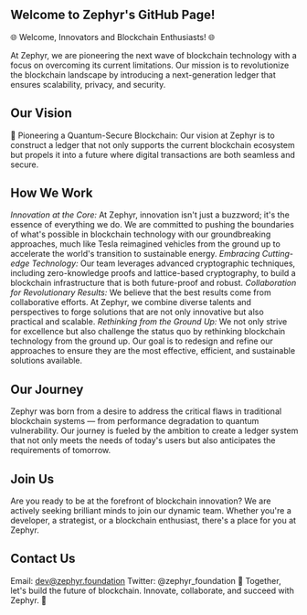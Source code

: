 ## Welcome to Zephyr's GitHub Page!

🌐 Welcome, Innovators and Blockchain Enthusiasts! 🌐

At Zephyr, we are pioneering the next wave of blockchain technology with a focus on overcoming its current limitations. Our mission is to revolutionize the blockchain landscape by introducing a next-generation ledger that ensures scalability, privacy, and security.

## Our Vision

🚀 Pioneering a Quantum-Secure Blockchain: Our vision at Zephyr is to construct a ledger that not only supports the current blockchain ecosystem but propels it into a future where digital transactions are both seamless and secure.

## How We Work

_Innovation at the Core:_ At Zephyr, innovation isn't just a buzzword; it's the essence of everything we do. We are committed to pushing the boundaries of what's possible in blockchain technology with our groundbreaking approaches, much like Tesla reimagined vehicles from the ground up to accelerate the world's transition to sustainable energy.
_Embracing Cutting-edge Technology:_ Our team leverages advanced cryptographic techniques, including zero-knowledge proofs and lattice-based cryptography, to build a blockchain infrastructure that is both future-proof and robust.
_Collaboration for Revolutionary Results:_ We believe that the best results come from collaborative efforts. At Zephyr, we combine diverse talents and perspectives to forge solutions that are not only innovative but also practical and scalable.
_Rethinking from the Ground Up:_ We not only strive for excellence but also challenge the status quo by rethinking blockchain technology from the ground up. Our goal is to redesign and refine our approaches to ensure they are the most effective, efficient, and sustainable solutions available.

## Our Journey

Zephyr was born from a desire to address the critical flaws in traditional blockchain systems — from performance degradation to quantum vulnerability. Our journey is fueled by the ambition to create a ledger system that not only meets the needs of today's users but also anticipates the requirements of tomorrow.

## Join Us

Are you ready to be at the forefront of blockchain innovation? We are actively seeking brilliant minds to join our dynamic team. Whether you're a developer, a strategist, or a blockchain enthusiast, there's a place for you at Zephyr.

## Contact Us

Email: dev@zephyr.foundation
Twitter: @zephyr_foundation
🧠 Together, let's build the future of blockchain. Innovate, collaborate, and succeed with Zephyr. 🚀
